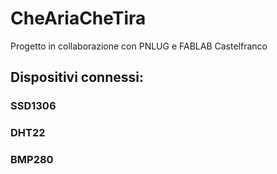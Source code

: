 # CheAriaCheTira
 Progetto in collaborazione con PNLUG e FABLAB Castelfranco

## Dispositivi connessi:
### SSD1306
### DHT22
### BMP280
